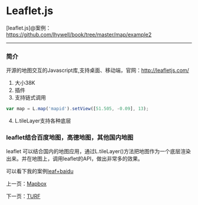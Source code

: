 Leaflet.js
====================

[leaflet.js]@案例：https://github.com/lhywell/book/tree/master/map/example2

-------------------

### 简介

开源的地图交互的Javascript库,支持桌面、移动端，官网：http://leafletjs.com/

1. 大小38K
2. 插件
3. 支持链式调用
```js
var map = L.map('mapid').setView([51.505, -0.09], 13);
```
4. L.tileLayer支持各种底层

### leaflet结合百度地图，高德地图，其他国内地图

leaflet 可以结合国内的地图应用，通过L.tileLayer()方法把地图作为一个底层渲染出来。并在地图上，调用leaflet的API，做出非常多的效果。

可以看下我的案例[leaf+baidu](https://github.com/lhywell/book/tree/master/map/example2/leaf+baidu.html)

上一页：[Mapbox](https://github.com/lhywell/book/blob/master/map/1.2README.md)

下一页：[TURF](https://github.com/lhywell/book/blob/master/map/1.4README.md)